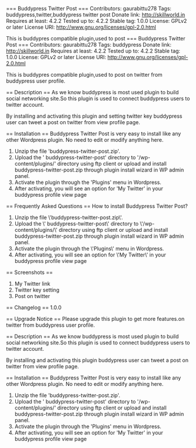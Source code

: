 === Buddypress Twitter Post ===
Contributors: gaurabittu278
Tags: buddypress,twitter,buddypress twitter post
Donate link: http://skillworld.in
Requires at least: 4.2.2
Tested up to: 4.2.2
Stable tag: 1.0.0
License: GPLv2 or later
License URI: http://www.gnu.org/licenses/gpl-2.0.html

This is buddypres compatible plugin,used to post === Buddypress Twitter Post ===
Contributors: gaurabittu278
Tags: buddypress
Donate link: http://skillworld.in
Requires at least: 4.2.2
Tested up to: 4.2.2
Stable tag: 1.0.0
License: GPLv2 or later
License URI: http://www.gnu.org/licenses/gpl-2.0.html

This is buddypres compatible plugin,used to post on twitter from buddypress user profile.

== Description ==
As we know buddypress is most used plugin to build social networking site.So this plugin is used to connect buddypress users to twitter account.

By installing and activating this plugin and setting twitter key buddypress user can tweet a post on twitter from view profile page.

== Installation ==
Buddypress Twitter Post is very easy to install like any other Wordpress plugin. No need to edit or modify anything here.

1. Unzip the file \'buddypress-twitter-post.zip\'.
2. Upload the \' buddypress-twitter-post\' directory to \'/wp-content/plugins/\' directory using ftp client or upload and install buddypress-twitter-post.zip through plugin install wizard in WP admin panel.
3. Activate the plugin through the \'Plugins\' menu in Wordpress.
4. After activating, you will see an option for \'My Twitter\' in your buddypress profile view page

== Frequently Asked Questions ==
How to install Buddypress Twitter Post?

1. Unzip the file \\\'buddypress-twitter-post.zip\\\'.
2. Upload the \\\' buddypress-twitter-post\\\' directory to \\\'/wp-content/plugins/\\\' directory using ftp client or upload and install buddypress-twitter-post.zip through plugin install wizard in WP admin panel.
3. Activate the plugin through the \\\'Plugins\\\' menu in Wordpress.
4. After activating, you will see an option for \\\'My Twitter\\\' in your buddypress profile view page

== Screenshots ==
1. My Twitter link 
2. Twitter key setting
3. Post on twitter

== Changelog ==
1.0.0

== Upgrade Notice ==
Please upgrade this plugin to get more features.on twitter from buddypress user profile.

== Description ==
As we know buddypress is most used plugin to build social networking site.So this plugin is used to connect buddypress users to twitter account.

By installing and activating this plugin buddypress user can tweet a post on twitter from view profile page.

== Installation ==
Buddypress Twitter Post is very easy to install like any other Wordpress plugin. No need to edit or modify anything here.

1. Unzip the file \'buddypress-twitter-post.zip\'.
2. Upload the \' buddypress-twitter-post\' directory to \'/wp-content/plugins/\' directory using ftp client or upload and install buddypress-twitter-post.zip through plugin install wizard in WP admin panel.
3. Activate the plugin through the \'Plugins\' menu in Wordpress.
4. After activating, you will see an option for \'My Twitter\' in your buddypress profile view page
